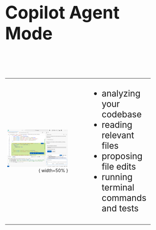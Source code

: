 # Copilot Agent Mode

|                                                       |                                                                                                                                                   |
| ----------------------------------------------------: | :------------------------------------------------------------------------------------------------------------------------------------------------ |
| ![KI](images/agent-mode-screenshot.png){ width=50%  } | <ul><li>analyzing your codebase</li><li>reading relevant files</li><li>proposing file edits</li><li>running terminal commands and tests</li></ul> |

<style>
h1 { margin-bottom: 2em; font-size: 4em;}
table { table-layout: fixed; width: 100%; padding-right: 2em;}
table td:first-child { width: 50%; }
table td:last-child { width: 50%; font-size: 2em; padding-left: 2em; }
</style>